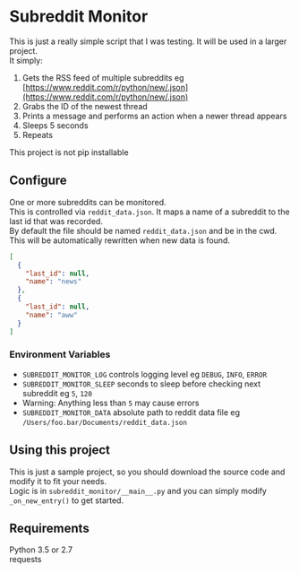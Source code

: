 # Subreddit Monitor

This is just a really simple script that I was testing. It will be used in a larger project.  
It simply:  
1) Gets the RSS feed of multiple subreddits eg [https://www.reddit.com/r/python/new/.json](https://www.reddit.com/r/python/new/.json)  
3) Grabs the ID of the newest thread  
4) Prints a message and performs an action when a newer thread appears  
5) Sleeps 5 seconds  
6) Repeats  

This project is not pip installable

## Configure

One or more subreddits can be monitored.  
This is controlled via `reddit_data.json`. It maps a name of a subreddit to the last id that was recorded.  
By default the file should be named `reddit_data.json` and be in the cwd.  
This will be automatically rewritten when new data is found.  

```json
[
  {
    "last_id": null,
    "name": "news"
  },
  {
    "last_id": null,
    "name": "aww"
  }
]
```

### Environment Variables
- `SUBREDDIT_MONITOR_LOG` controls logging level eg `DEBUG`, `INFO`, `ERROR`
- `SUBREDDIT_MONITOR_SLEEP` seconds to sleep before checking next subreddit eg `5`, `120`
 - Warning: Anything less than `5` may cause errors
- `SUBREDDIT_MONITOR_DATA` absolute path to reddit data file eg `/Users/foo.bar/Documents/reddit_data.json`

## Using this project
This is just a sample project, so you should download the source code and modify it to fit your needs.  
Logic is in `subreddit_monitor/__main__.py` and you can simply modify `_on_new_entry()` to get started.

## Requirements
Python 3.5 or 2.7  
requests  